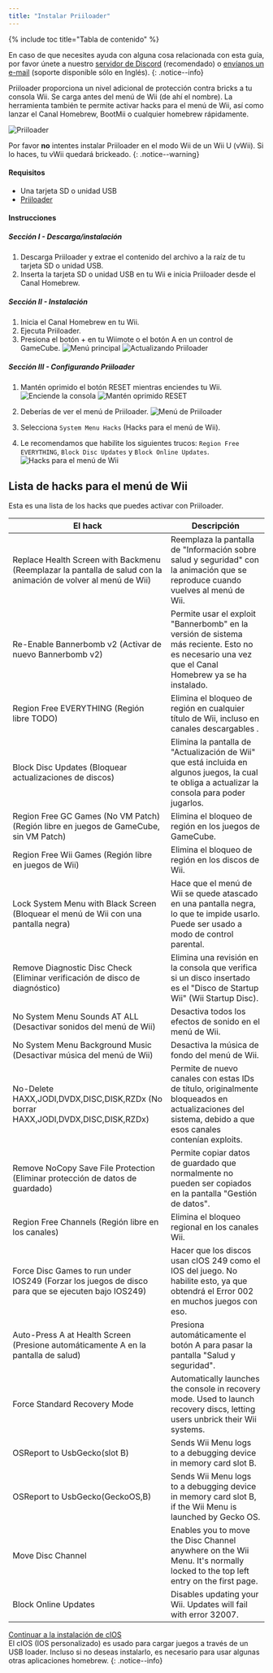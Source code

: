 ```yaml
---
title: "Instalar Priiloader"
---
```


{% include toc title="Tabla de contenido" %}

En caso de que necesites ayuda con alguna cosa relacionada con esta guía, por favor únete a nuestro [servidor de Discord](https://discord.gg/b4Y7jfD) (recomendado) o [envíanos un e-mail](mailto:support@riiconnect24.net) (soporte disponible sólo en Inglés).
{: .notice--info}

Priiloader proporciona un nivel adicional de protección contra bricks a tu consola Wii. Se carga antes del menú de Wii (de ahí el nombre). La herramienta también te permite activar hacks para el menú de Wii, así como lanzar el Canal Homebrew, BootMii o cualquier homebrew rápidamente.

![Priiloader](/images/priiloader.jpg)

Por favor **no** intentes instalar Priiloader en el modo Wii de un Wii U (vWii). Si lo haces, tu vWii quedará brickeado.
{: .notice--warning}

#### Requisitos
* Una tarjeta SD o unidad USB
* [Priiloader](/assets/files/Priiloader_v0_8_2.zip)

#### Instrucciones
##### Sección I - Descarga/instalación

1. Descarga Priiloader y extrae el contenido del archivo a la raíz de tu tarjeta SD o unidad USB.
2. Inserta la tarjeta SD o unidad USB en tu Wii e inicia Priiloader desde el Canal Homebrew.

##### Sección II - Instalación

1. Inicia el Canal Homebrew en tu Wii.
2. Ejecuta Priiloader.
3. Presiona el botón + en tu Wiimote o el botón A en un control de GameCube. ![Menú principal](/images/Priiloader/2.png) ![Actualizando Priiloader](/images/Priiloader/3.png)

##### Sección III - Configurando Priiloader

1. Mantén oprimido el botón RESET mientras enciendes tu Wii. ![Enciende la consola](/images/Priiloader/5.jpg) ![Mantén oprimido RESET](/images/Priiloader/4.jpg)

2. Deberías de ver el menú de Priiloader. ![Menú de Priiloader](/images/Priiloader/6.png)
3. Selecciona `System Menu Hacks` (Hacks para el menú de Wii).
4. Le recomendamos que habilite los siguientes trucos: `Region Free EVERYTHING`, `Block Disc Updates` y `Block Online Updates`. ![Hacks para el menú de Wii](/images/Priiloader/7.png)

## Lista de hacks para el menú de Wii

Esta es una lista de los hacks que puedes activar con Priiloader.

| El hack                                                                                                         | Descripción                                                                                                                                              |
| --------------------------------------------------------------------------------------------------------------- | -------------------------------------------------------------------------------------------------------------------------------------------------------- |
| Replace Health Screen with Backmenu (Reemplazar la pantalla de salud con la animación de volver al menú de Wii) | Reemplaza la pantalla de "Información sobre salud y seguridad" con la animación que se reproduce cuando vuelves al menú de Wii.                          |
| Re-Enable Bannerbomb v2 (Activar de nuevo Bannerbomb v2)                                                        | Permite usar el exploit "Bannerbomb" en la versión de sistema más reciente. Esto no es necesario una vez que el Canal Homebrew ya se ha instalado.       |
| Region Free EVERYTHING (Región libre TODO)                                                                      | Elimina el bloqueo de región en cualquier título de Wii, incluso en canales descargables .                                                               |
| Block Disc Updates (Bloquear actualizaciones de discos)                                                         | Elimina la pantalla de "Actualización de Wii" que está incluida en algunos juegos, la cual te obliga a actualizar la consola para poder jugarlos.        |
| Region Free GC Games (No VM Patch) (Región libre en juegos de GameCube, sin VM Patch)                           | Elimina el bloqueo de región en los juegos de GameCube.                                                                                                  |
| Region Free Wii Games (Región libre en juegos de Wii)                                                           | Elimina el bloqueo de región en los discos de Wii.                                                                                                       |
| Lock System Menu with Black Screen (Bloquear el menú de Wii con una pantalla negra)                             | Hace que el menú de Wii se quede atascado en una pantalla negra, lo que te impide usarlo. Puede ser usado a modo de control parental.                    |
| Remove Diagnostic Disc Check (Eliminar verificación de disco de diagnóstico)                                    | Elimina una revisión en la consola que verifica si un disco insertado es el "Disco de Startup Wii" (Wii Startup Disc).                                   |
| No System Menu Sounds AT ALL (Desactivar sonidos del menú de Wii)                                               | Desactiva todos los efectos de sonido en el menú de Wii.                                                                                                 |
| No System Menu Background Music (Desactivar música del menú de Wii)                                             | Desactiva la música de fondo del menú de Wii.                                                                                                            |
| No-Delete HAXX,JODI,DVDX,DISC,DISK,RZDx (No borrar HAXX,JODI,DVDX,DISC,DISK,RZDx)                               | Permite de nuevo canales con estas IDs de título, originalmente bloqueados en actualizaciones del sistema, debido a que esos canales contenían exploits. |
| Remove NoCopy Save File Protection (Eliminar protección de datos de guardado)                                   | Permite copiar datos de guardado que normalmente no pueden ser copiados en la pantalla "Gestión de datos".                                               |
| Region Free Channels (Región libre en los canales)                                                              | Elimina el bloqueo regional en los canales Wii.                                                                                                          |
| Force Disc Games to run under IOS249 (Forzar los juegos de disco para que se ejecuten bajo IOS249)              | Hacer que los discos usan cIOS 249 como el IOS del juego. No habilite esto, ya que obtendrá el Error 002 en muchos juegos con eso.                       |
| Auto-Press A at Health Screen (Presione automáticamente A en la pantalla de salud)                              | Presiona automáticamente el botón A para pasar la pantalla "Salud y seguridad".                                                                          |
| Force Standard Recovery Mode                                                                                    | Automatically launches the console in recovery mode. Used to launch recovery discs, letting users unbrick their Wii systems.                             |
| OSReport to UsbGecko(slot B)                                                                                    | Sends Wii Menu logs to a debugging device in memory card slot B.                                                                                         |
| OSReport to UsbGecko(GeckoOS,B)                                                                                 | Sends Wii Menu logs to a debugging device in memory card slot B, if the Wii Menu is launched by Gecko OS.                                                |
| Move Disc Channel                                                                                               | Enables you to move the Disc Channel anywhere on the Wii Menu. It's normally locked to the top left entry on the first page.                             |
| Block Online Updates                                                                                            | Disables updating your Wii. Updates will fail with error 32007.                                                                                          |

[Continuar a la instalación de cIOS](cios)<br> El cIOS (IOS personalizado) es usado para cargar juegos a través de un USB loader. Incluso si no deseas instalarlo, es necesario para usar algunas otras aplicaciones homebrew.
{: .notice--info}
